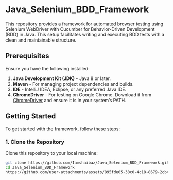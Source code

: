 # Java_Selenium_BDD_Framework

This repository provides a framework for automated browser testing using Selenium WebDriver with Cucumber for Behavior-Driven Development (BDD) in Java. This setup facilitates writing and executing BDD tests with a clean and maintainable structure.

## Prerequisites

Ensure you have the following installed:

1. **Java Development Kit (JDK)** - Java 8 or later.
2. **Maven** - For managing project dependencies and builds.
3. **IDE** - IntelliJ IDEA, Eclipse, or any preferred Java IDE.
4. **ChromeDriver** - For testing on Google Chrome. Download it from [ChromeDriver](https://sites.google.com/a/chromium.org/chromedriver/downloads) and ensure it is in your system’s PATH.

## Getting Started

To get started with the framework, follow these steps:

### 1. Clone the Repository

Clone this repository to your local machine:

```bash
git clone https://github.com/Iamshaibaz/Java_Selenium_BDD_Framework.git
cd Java_Selenium_BDD_Framework
https://github.com/user-attachments/assets/895fde05-38c0-4c18-8679-2cb462d0b423

